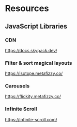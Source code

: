# Resources


## JavaScript Libraries
### CDN
https://docs.skypack.dev/

### Filter & sort magical layouts
https://isotope.metafizzy.co/

### Carousels
https://flickity.metafizzy.co/

### Infinite Scroll
https://infinite-scroll.com/
